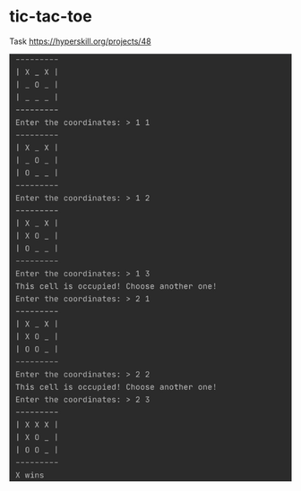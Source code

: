 # tic-tac-toe
Task https://hyperskill.org/projects/48

![screenshot](https://github.com/lionasp/java-learn/blob/master/tic-tac-toe/image.jpg?raw=true)
